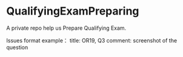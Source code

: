 # QualifyingExamPreparing
A private repo help us Prepare Qualifying Exam.

Issues format example：
title: OR19, Q3
comment: screenshot of the question
